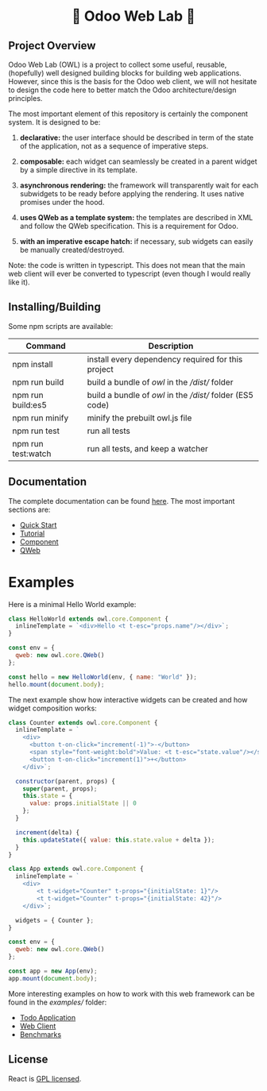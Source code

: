 <h1 align="center">🦉 Odoo Web Lab 🦉</h1>

## Project Overview

Odoo Web Lab (OWL) is a project to collect some useful, reusable, (hopefully)
well designed building blocks for building web applications. However, since this is the basis for the Odoo web client, we will not hesitate
to design the code here to better match the Odoo architecture/design principles.

The most important element of this repository is certainly the component system.
It is designed to be:

1. **declarative:** the user interface should be described in term of the state
   of the application, not as a sequence of imperative steps.

2. **composable:** each widget can seamlessly be created in a parent widget by
   a simple directive in its template.

3. **asynchronous rendering:** the framework will transparently wait for each
   subwidgets to be ready before applying the rendering. It uses native promises
   under the hood.

4. **uses QWeb as a template system:** the templates are described in XML
   and follow the QWeb specification. This is a requirement for Odoo.

5. **with an imperative escape hatch:** if necessary, sub widgets can easily be
   manually created/destroyed.

Note: the code is written in typescript. This does not mean that the main web
client will ever be converted to typescript (even though I would really like it).

## Installing/Building

Some npm scripts are available:

| Command            | Description                                               |
| ------------------ | --------------------------------------------------------- |
| npm install        | install every dependency required for this project        |
| npm run build      | build a bundle of _owl_ in the _/dist/_ folder            |
| npm run build:es5  | build a bundle of _owl_ in the _/dist/_ folder (ES5 code) |
| npm run minify     | minify the prebuilt owl.js file                           |
| npm run test       | run all tests                                             |
| npm run test:watch | run all tests, and keep a watcher                         |

## Documentation

The complete documentation can be found [here](doc/readme.md). The most important sections are:

- [Quick Start](doc/quick_start.md)
- [Tutorial](doc/tutorial.md)
- [Component](doc/component.md)
- [QWeb](doc/qweb.md)

# Examples

Here is a minimal Hello World example:

```javascript
class HelloWorld extends owl.core.Component {
  inlineTemplate = `<div>Hello <t t-esc="props.name"/></div>`;
}

const env = {
  qweb: new owl.core.QWeb()
};

const hello = new HelloWorld(env, { name: "World" });
hello.mount(document.body);
```

The next example show how interactive widgets can be created and how widget
composition works:

```javascript
class Counter extends owl.core.Component {
  inlineTemplate = `
    <div>
      <button t-on-click="increment(-1)">-</button>
      <span style="font-weight:bold">Value: <t t-esc="state.value"/></span>
      <button t-on-click="increment(1)">+</button>
    </div>`;

  constructor(parent, props) {
    super(parent, props);
    this.state = {
      value: props.initialState || 0
    };
  }

  increment(delta) {
    this.updateState({ value: this.state.value + delta });
  }
}

class App extends owl.core.Component {
  inlineTemplate = `
    <div>
        <t t-widget="Counter" t-props="{initialState: 1}"/>
        <t t-widget="Counter" t-props="{initialState: 42}"/>
    </div>`;

  widgets = { Counter };
}

const env = {
  qweb: new owl.core.QWeb()
};

const app = new App(env);
app.mount(document.body);
```

More interesting examples on how to work with this web framework can be found in the _examples/_ folder:

- [Todo Application](examples/readme.md#todo-app)
- [Web Client](examples/readme.md#web-client-example)
- [Benchmarks](examples/readme.md#benchmarks)

## License

React is [GPL licensed](./LICENSE).
